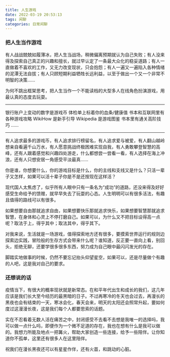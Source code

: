 ```yaml
---
title: 人生游戏
date: 2022-03-19 20:53:13
tags: 闲聊
categories: 日常闲聊
---
```

### 把人生当作游戏

有人战战兢兢如履薄冰，把人生当战场，稍微偏离预期就认为自己失败；有人没来得及探索自己真正的兴趣和擅长，就过早认定了一条最大众化的稳妥道路；有人一直做着不喜欢的工作，又无力改变现状，只会抱怨；有人一遍又一遍陷入各种情绪的泥潭无法自拔；有人只顾短期利益牺牲长远利益，以至于做出一个又一个非常不明智的决策……

<!--more-->

为何不跳出框架思考，把人生当作一个不能读档的大型多人在线角色扮演游戏，用最认真的态度去玩耍。

---

银行账户上变动的数字是游戏币
体检单上标着你的血条/健康值
书本和互联网里有各种游戏攻略
WikiHow 是新手引导
Wikipedia 是游戏图鉴
书本里有通关高阶技巧
……

---

有人追求最多的游戏币，有人追求排行榜留名，有人追求爱与被爱，有人翻山越岭想亲自看遍千山万水，有人愿意挑战终极困难实现自我，有人勇敢攀登智慧的高峰，还有人跟着感觉和兴趣四处游走，什么都想尝一尝看一看，有人选择在海上冲浪，还有人只想安居一角感受平淡最真……

你是谁，你想要什么，你的游戏目标是什么，你的主线和支线又是什么？只活一辈子又怎样，如果可以活十辈子你是不是还按现在这样活？

现代国人太焦虑了，似乎所有人眼中只有一条名为“成功”的道路，还没来得及好好感受生命给予的馈赠，就早早失去了玩耍的心态。人生明明可以有很多活法，有趣且值得的路线可以有很多。

如果想要自由那就追求自由，如果想要快乐那就追求快乐，如果想要智慧那就追求智慧，在身体和心灵上不停打磨自己。如果可以，为什么又不把目标设得高一点呢？取法于上，得乎其中；取法其中，得乎其下。

对我来说，生活就是一场游戏，值得探索地方还有很多，要摸索世界运行的规则边探索边实践，冒险般的生存方式会带来什么呢？谁知道，反正要一直向上看，别回头，拒绝无聊，还要学很多很多东西，努力成为自己眼中最闪闪发光的存在。

脚踏实地做事的时候，仍然不要忘记抬头仰望星空，如果可以，还是尽量做个有趣的人吧，这是我对自己的要求。

### 还想说的话

疫情当下，有很大的概率现状就是新常态。在和平年代出生和成长的我们，这几年应该是我们长大至今经历的最黑暗的日子。不过再寒冷的冬天也会过去，再漫长的黑夜也会有结束的一天，寒冰会化，春天会来，明天的太阳还会照常升起，要如何度过这漫漫长夜，这是我们每个人都要思索的话题。

实在不忍看着无数人活在痛苦之中，封闭感受不去看不去想是我唯一的选择吗，我可以做一点什么吗，即便作为一个微不足道的存在，我也在想有什么是我可以做的。我想力所能及地点一把篝火，帮助大家创造一些连接，给予一些陪伴。让你知道你不孤单，这里还有很多人在这里陪伴。

祝我们在漫长黑夜还可以有星星作伴，还有火苗，和跳动的心脏。 